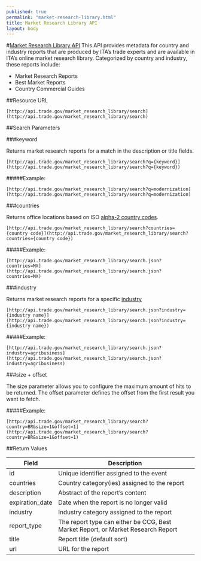 ```yaml
---
published: true
permalink: "market-research-library.html"
title: Market Research Library API
layout: body
---
```


#<a href="market-research-library.html">Market Research Library API</a>
This API provides metadata for country and industry reports that are produced by ITA’s trade experts and are available in ITA’s online market research library.  Categorized by country and industry, these reports include:

* Market Research Reports
* Best Market Reports
* Country Commercial Guides

##Resource URL

    [http://api.trade.gov/market_research_library/search](http://api.trade.gov/market_research_library/search)

##Search Parameters

###keyword

Returns market research reports for a match in the description or title fields.

    [http://api.trade.gov/market_research_library/search?q={keyword}](http://api.trade.gov/market_research_library/search?q={keyword})

#####Example:

    [http://api.trade.gov/market_research_library/search?q=modernization](http://api.trade.gov/market_research_library/search?q=modernization)

###countries

Returns office locations based on ISO [alpha-2 country codes](http://www.iso.org/iso/home/standards/country_codes/country_names_and_code_elements.htm).

    [http://api.trade.gov/market_research_library/search?countries={country code}](http://api.trade.gov/market_research_library/search?countries={country code})

#####Example:

    [http://api.trade.gov/market_research_library/search.json?countries=MX](http://api.trade.gov/market_research_library/search.json?countries=MX)

###industry

Returns market research reports for a specific [industry](industry-list-market-research-library.html)

    [http://api.trade.gov/market_research_library/search.json?industry={industry name}](http://api.trade.gov/market_research_library/search.json?industry={industry name})

#####Example:

    [http://api.trade.gov/market_research_library/search.json?industry=agribusiness](http://api.trade.gov/market_research_library/search.json?industry=agribusiness)

###size + offset

The size parameter allows you to configure the maximum amount of hits to be returned. The offset parameter defines the offset from the first result you want to fetch.

#####Example:

    [http://api.trade.gov/market_research_library/search?country=BR&size=1&offset=1](http://api.trade.gov/market_research_library/search?country=BR&size=1&offset=1)

##Return Values

| Field           | Description                                                     |
| --------------- | --------------------------------------------------------------- |
| id              | Unique identifier assigned to the event                         |
| countries       | Country category(ies) assigned to the report                    |
| description     | Abstract of the report’s content                                |
| expiration_date | Date when the report is no longer valid                         |
| industry        | Industry category assigned to the report                        |
| report_type     | The report type can either be CCG, Best Market Report, or Market Research Report|
| title           | Report title  (default sort)                                    |
| url             | URL for the report                                              |
